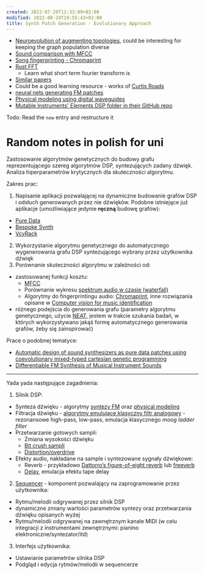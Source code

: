 ```yaml
---
created: 2022-07-29T12:33:09+02:00
modified: 2022-08-24T19:55:43+02:00
title: Synth Patch Generation - Evolutionary Approach
---
```



- [Neuroevolution of augmenting topologies](https://en.wikipedia.org/wiki/Neuroevolution_of_augmenting_topologies),
  could be interesting for keeping the graph population diverse
- [Sound comparison with MFCC](https://github.com/d4r3topk/comparing-audio-files-python)
- [Song fingerprinting - Chromaprint](https://oxygene.sk/2011/01/how-does-chromaprint-work/)
- [Rust FFT](https://docs.rs/rustfft/latest/rustfft/)
  - Learn what short term fourier transform is
- [Similar papers](https://www.google.com/search?q=genetic%20synth%20patch%20&ie=utf-8&oe=utf-8&client=firefox-b-m)
- Could be a good learning resource - works of [Curtis Roads](https://en.m.wikipedia.org/wiki/Curtis_Roads)
- [neural nets generating FM patches](https://fcaspe.github.io/ddx7/) 
- [Physical modeling using digital waveguides](https://ccrma.stanford.edu/~jos/pmudw/)
- [Mutable Instruments' Elements DSP folder in their GitHub repo](https://github.com/pichenettes/eurorack/tree/master/elements/dsp)

Todo: Read the `now` entry and restructure it


# Random notes in polish for uni

Zastosowanie algorytmów genetycznych do budowy grafu reprezentującego szereg algorytmów DSP,
syntezujących zadany dźwięk. Analiza hiperparametrów krytycznych dla skuteczności algorytmu.

Zakres prac:

1. Napisanie aplikacji pozwalającej na dynamiczne budowanie grafów DSP i odsłuch generowanych przez nie dźwięków.
  Podobne istniejące już aplikacje (umożliwiające jedynie **ręczną** budowę grafów):
  - [Pure Data](http://puredata.info/)
  - [Bespoke Synth](https://www.bespokesynth.com/)
  - [VcvRack](https://vcvrack.com/)
2. Wykorzystanie algorytmu genetycznego do automatycznego wygenerowania grafu DSP syntezującego wybrany przez użytkownika dźwięk
3. Porównanie skuteczności algorytmu w zależności od:
  - zastosowanej funkcji kosztu:
    - [MFCC](https://en.wikipedia.org/wiki/Mel-frequency_cepstrum)
    - Porównanie wykresu [spektrum audio w czasie (waterfall)](https://en.wikipedia.org/wiki/Waterfall_plot)
    - Algorytmy do fingerprintingu audio: [Chromaprint](https://oxygene.sk/2011/01/how-does-chromaprint-work/),
      inne rozwiązania opisane w [Computer vision for music identification](https://ieeexplore.ieee.org/document/1467322)
  - różnego podejścia do generowania grafu (parametry algorytmu genetycznego,
    użycie [NEAT](https://en.wikipedia.org/wiki/Neuroevolution_of_augmenting_topologies), jestem w trakcie szukania
    badań, w których wykorzystywano jakąś formę automatycznego generowania grafów, żeby się zainspirować)


Prace o podobnej tematyce:

- [Automatic design of sound synthesizers as pure data patches using coevolutionary mixed-typed cartesian genetic programming](https://dl.acm.org/doi/10.1145/2576768.2598303)
- [Differentiable FM Synthesis of Musical Instrument Sounds](https://fcaspe.github.io/ddx7/)


---

Yada yada następujące zagadnienia:

1. Silnik DSP:
  - Synteza dźwięku - algorytmy [syntezy FM](https://ccrma.stanford.edu/~jos/sasp/Frequency_Modulation_FM_Synthesis.html) oraz [physical modeling](https://ccrma.stanford.edu/software/clm/compmus/clm-tutorials/pm.html)
  - Filtracja dźwięku - [algorytmy emulujące klasyczny filtr analogowy](https://ccrma.stanford.edu/~jos/filters/Elementary_Audio_Digital_Filters.html) - rezonansowe high-pass, low-pass, emulacja klasycznego *moog ladder filter*
  - Przetwarzanie gotowych sampli:
    - Zmiana wysokości dźwięku
    - [Bit crush sampli](https://en.wikipedia.org/wiki/Bitcrusher)
    - [Distortion/overdrive](https://en.wikipedia.org/wiki/Distortion_(music))
  - Efekty audio, nakładane na sample i syntezowane sygnały dźwiękowe:
    - Reverb - przykładowo [Dattorro’s figure-of-eight reverb](https://ccrma.stanford.edu/~dattorro/EffectDesignPart1.pdf) lub [freeverb](https://ccrma.stanford.edu/~jos/pasp/Freeverb.html)
    - [Delay](https://en.wikipedia.org/wiki/Delay_(audio_effect)), emulacja efektu tape delay
2. [Sequencer](https://en.wikipedia.org/wiki/Music_sequencer) - komponent pozwalający na zaprogramowanie przez użytkownika:
  - Rytmu/melodii odgrywanej przez silnik DSP
  - dynamiczne zmiany wartości parametrów syntezy oraz przetwarzania dźwięku opisanych wyżej
  - Rytmu/melodii odgrywanej na zawnętrznym kanale MIDI (w celu integracji z instrumentami zewnętrznymi: pianino elektroniczne/syntezator/itd)
3. Interfejs użytkownika:
  - Ustawianie parametrów silnika DSP
  - Podgląd i edycja rytmów/melodii w sequencerze


